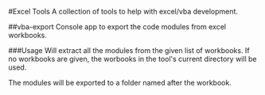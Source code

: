 #Excel Tools
A collection of tools to help with excel/vba development.

##vba-export
Console app to export the code modules from excel workbooks. 

###Usage
Will extract all the modules from the given list of workbooks. If no workbooks are given, the worbooks in the tool's current directory will be used. 

The modules will be exported to a folder named after the workbook.
